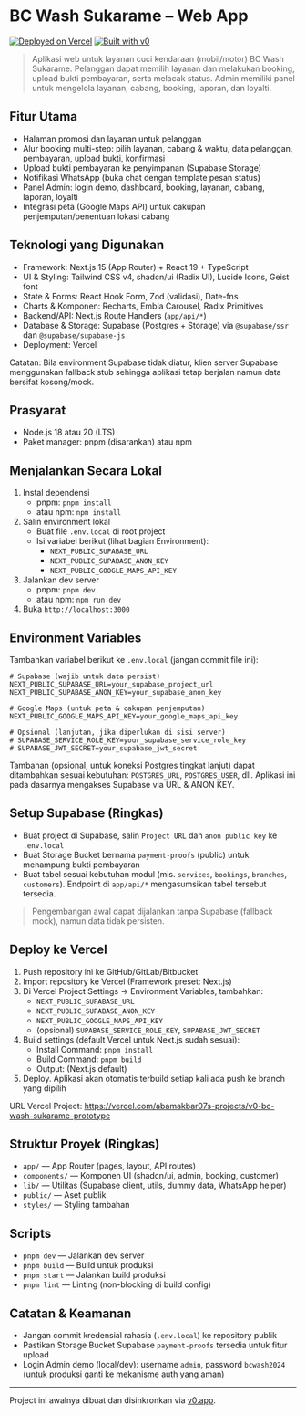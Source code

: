 # BC Wash Sukarame – Web App

[![Deployed on Vercel](https://img.shields.io/badge/Deployed%20on-Vercel-black?style=for-the-badge&logo=vercel)](https://vercel.com/abamakbar07s-projects/v0-bc-wash-sukarame-prototype)
[![Built with v0](https://img.shields.io/badge/Built%20with-v0.app-black?style=for-the-badge)](https://v0.app/chat/projects/Y7J21yi0aXA)

> Aplikasi web untuk layanan cuci kendaraan (mobil/motor) BC Wash Sukarame. Pelanggan dapat memilih layanan dan melakukan booking, upload bukti pembayaran, serta melacak status. Admin memiliki panel untuk mengelola layanan, cabang, booking, laporan, dan loyalti.

## Fitur Utama

- Halaman promosi dan layanan untuk pelanggan
- Alur booking multi-step: pilih layanan, cabang & waktu, data pelanggan, pembayaran, upload bukti, konfirmasi
- Upload bukti pembayaran ke penyimpanan (Supabase Storage)
- Notifikasi WhatsApp (buka chat dengan template pesan status)
- Panel Admin: login demo, dashboard, booking, layanan, cabang, laporan, loyalti
- Integrasi peta (Google Maps API) untuk cakupan penjemputan/penentuan lokasi cabang

## Teknologi yang Digunakan

- Framework: Next.js 15 (App Router) + React 19 + TypeScript
- UI & Styling: Tailwind CSS v4, shadcn/ui (Radix UI), Lucide Icons, Geist font
- State & Forms: React Hook Form, Zod (validasi), Date-fns
- Charts & Komponen: Recharts, Embla Carousel, Radix Primitives
- Backend/API: Next.js Route Handlers (`app/api/*`)
- Database & Storage: Supabase (Postgres + Storage) via `@supabase/ssr` dan `@supabase/supabase-js`
- Deployment: Vercel

Catatan: Bila environment Supabase tidak diatur, klien server Supabase menggunakan fallback stub sehingga aplikasi tetap berjalan namun data bersifat kosong/mock.

## Prasyarat

- Node.js 18 atau 20 (LTS)
- Paket manager: pnpm (disarankan) atau npm

## Menjalankan Secara Lokal

1. Instal dependensi
   - pnpm: `pnpm install`
   - atau npm: `npm install`
2. Salin environment lokal
   - Buat file `.env.local` di root project
   - Isi variabel berikut (lihat bagian Environment):
     - `NEXT_PUBLIC_SUPABASE_URL`
     - `NEXT_PUBLIC_SUPABASE_ANON_KEY`
     - `NEXT_PUBLIC_GOOGLE_MAPS_API_KEY`
3. Jalankan dev server
   - pnpm: `pnpm dev`
   - atau npm: `npm run dev`
4. Buka `http://localhost:3000`

## Environment Variables

Tambahkan variabel berikut ke `.env.local` (jangan commit file ini):

```
# Supabase (wajib untuk data persist)
NEXT_PUBLIC_SUPABASE_URL=your_supabase_project_url
NEXT_PUBLIC_SUPABASE_ANON_KEY=your_supabase_anon_key

# Google Maps (untuk peta & cakupan penjemputan)
NEXT_PUBLIC_GOOGLE_MAPS_API_KEY=your_google_maps_api_key

# Opsional (lanjutan, jika diperlukan di sisi server)
# SUPABASE_SERVICE_ROLE_KEY=your_supabase_service_role_key
# SUPABASE_JWT_SECRET=your_supabase_jwt_secret
```

Tambahan (opsional, untuk koneksi Postgres tingkat lanjut) dapat ditambahkan sesuai kebutuhan: `POSTGRES_URL`, `POSTGRES_USER`, dll. Aplikasi ini pada dasarnya mengakses Supabase via URL & ANON KEY.

## Setup Supabase (Ringkas)

- Buat project di Supabase, salin `Project URL` dan `anon public key` ke `.env.local`
- Buat Storage Bucket bernama `payment-proofs` (public) untuk menampung bukti pembayaran
- Buat tabel sesuai kebutuhan modul (mis. `services`, `bookings`, `branches`, `customers`). Endpoint di `app/api/*` mengasumsikan tabel tersebut tersedia.

> Pengembangan awal dapat dijalankan tanpa Supabase (fallback mock), namun data tidak persisten.

## Deploy ke Vercel

1. Push repository ini ke GitHub/GitLab/Bitbucket
2. Import repository ke Vercel (Framework preset: Next.js)
3. Di Vercel Project Settings → Environment Variables, tambahkan:
   - `NEXT_PUBLIC_SUPABASE_URL`
   - `NEXT_PUBLIC_SUPABASE_ANON_KEY`
   - `NEXT_PUBLIC_GOOGLE_MAPS_API_KEY`
   - (opsional) `SUPABASE_SERVICE_ROLE_KEY`, `SUPABASE_JWT_SECRET`
4. Build settings (default Vercel untuk Next.js sudah sesuai):
   - Install Command: `pnpm install`
   - Build Command: `pnpm build`
   - Output: (Next.js default)
5. Deploy. Aplikasi akan otomatis terbuild setiap kali ada push ke branch yang dipilih

URL Vercel Project: https://vercel.com/abamakbar07s-projects/v0-bc-wash-sukarame-prototype

## Struktur Proyek (Ringkas)

- `app/` — App Router (pages, layout, API routes)
- `components/` — Komponen UI (shadcn/ui, admin, booking, customer)
- `lib/` — Utilitas (Supabase client, utils, dummy data, WhatsApp helper)
- `public/` — Aset publik
- `styles/` — Styling tambahan

## Scripts

- `pnpm dev` — Jalankan dev server
- `pnpm build` — Build untuk produksi
- `pnpm start` — Jalankan build produksi
- `pnpm lint` — Linting (non-blocking di build config)

## Catatan & Keamanan

- Jangan commit kredensial rahasia (`.env.local`) ke repository publik
- Pastikan Storage Bucket Supabase `payment-proofs` tersedia untuk fitur upload
- Login Admin demo (local/dev): username `admin`, password `bcwash2024` (untuk produksi ganti ke mekanisme auth yang aman)

---

Project ini awalnya dibuat dan disinkronkan via [v0.app](https://v0.app).

